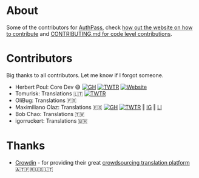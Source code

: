 # About

Some of the contributors for [AuthPass](https://authpass.app/), 
check [how out the website on how to contribute][1] and 
[CONTRIBUTING.md for code level contributions][2].

[1]: https://authpass.app/docs/support-authpass-get-involved/#support-authpass--spread-the-word
[2]: https://github.com/authpass/authpass/blob/master/CONTRIBUTING.md

# Contributors

Big thanks to all contributors. Let me know if I forgot someone.

* Herbert Poul: Core Dev 😅️ [![GH][]](https://github.com/hpoul) [![TWTR][]](https://twitter.com/HerbertPoul) [![Website][]](https://codeux.design)
* Tomurisk: Translations 🇱🇹 [![TWTR][]](https://twitter.com/Tomurisk)
* OliBug: Translations 🇫🇷️
* Maximiliano Olaz: Translations 🇪🇸️ [![GH][]](https://github.com/Rahabhim) [![TWTR][]](https://twitter.com/Rahab) ‖ [IG](https://www.instagram.com/maxiolaz/) ‖ [LI](https://www.linkedin.com/in/maximiliano-olaz-bondarczuk-41773a93/)
* Bob Chao: Translations 🇹🇼
* igorruckert: Translations 🇧🇷

# Thanks

* [Crowdin](https://crowdin.com) - for providing their great [crowdsourcing translation platform](https://translate.authpass.app/authpass) 🇦🇹️🇫🇷️🇺🇸️🇱🇹️

[TWTR]:_docs/icon-twitter.svg
[GH]:_docs/icon-github.svg
[Website]:_docs/icon-website.svg
